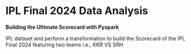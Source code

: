 # IPL Final 2024 Data Analysis

**Building the Ultimate Scorecard with Pyspark**

IPL dataset and perform a transformation to build the Scorecard of the IPL Final 2024 featuring two teams i.e., KKR VS SRH
